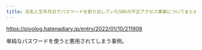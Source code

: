 ```yaml
---
title: 氏名と生年月日でパスワードを割り出していたSNSの不正アクセス事案についてまとめてみた
---
```


https://piyolog.hatenadiary.jp/entry/2022/01/10/211908

 単純なパスワードを使うと悪用されてしまう事例。

